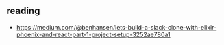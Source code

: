 ## reading

- https://medium.com/@benhansen/lets-build-a-slack-clone-with-elixir-phoenix-and-react-part-1-project-setup-3252ae780a1
